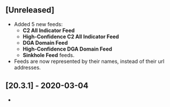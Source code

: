 ## [Unreleased]
- Added 5 new feeds:
    - **C2 All Indicator Feed**
    - **High-Confidence C2 All Indicator Feed**
    - **DGA Domain Feed**
    - **High-Confidence DGA Domain Feed**
    - **Sinkhole Feed** feeds.
- Feeds are now represented by their names, instead of their url addresses.


## [20.3.1] - 2020-03-04
-
